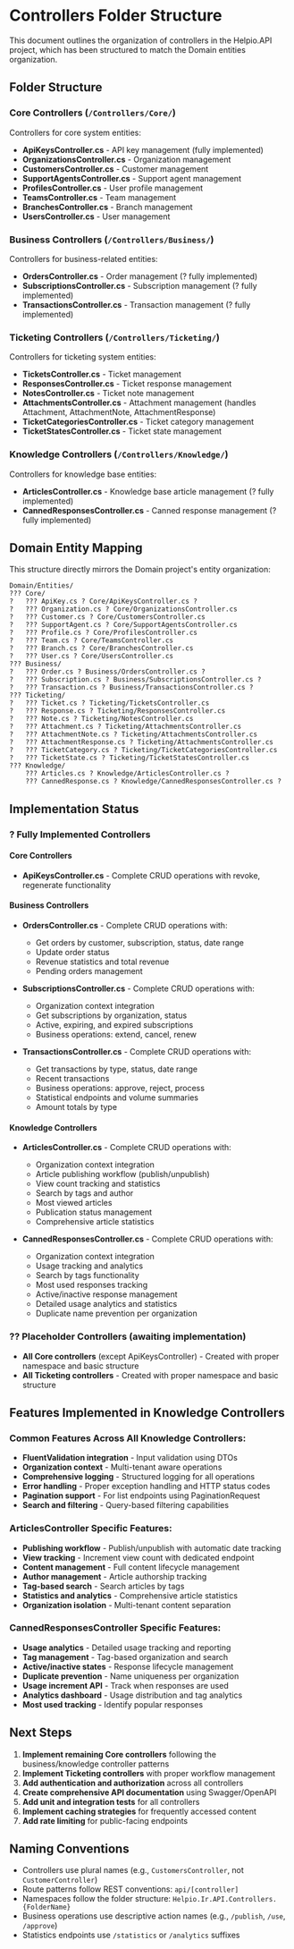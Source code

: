 # Controllers Folder Structure

This document outlines the organization of controllers in the Helpio.API project, which has been structured to match the Domain entities organization.

## Folder Structure

### Core Controllers (`/Controllers/Core/`)
Controllers for core system entities:
- **ApiKeysController.cs** - API key management (fully implemented)
- **OrganizationsController.cs** - Organization management 
- **CustomersController.cs** - Customer management
- **SupportAgentsController.cs** - Support agent management
- **ProfilesController.cs** - User profile management
- **TeamsController.cs** - Team management
- **BranchesController.cs** - Branch management
- **UsersController.cs** - User management

### Business Controllers (`/Controllers/Business/`)
Controllers for business-related entities:
- **OrdersController.cs** - Order management (? fully implemented)
- **SubscriptionsController.cs** - Subscription management (? fully implemented)
- **TransactionsController.cs** - Transaction management (? fully implemented)

### Ticketing Controllers (`/Controllers/Ticketing/`)
Controllers for ticketing system entities:
- **TicketsController.cs** - Ticket management
- **ResponsesController.cs** - Ticket response management
- **NotesController.cs** - Ticket note management
- **AttachmentsController.cs** - Attachment management (handles Attachment, AttachmentNote, AttachmentResponse)
- **TicketCategoriesController.cs** - Ticket category management
- **TicketStatesController.cs** - Ticket state management

### Knowledge Controllers (`/Controllers/Knowledge/`)
Controllers for knowledge base entities:
- **ArticlesController.cs** - Knowledge base article management (? fully implemented)
- **CannedResponsesController.cs** - Canned response management (? fully implemented)

## Domain Entity Mapping

This structure directly mirrors the Domain project's entity organization:

```
Domain/Entities/
??? Core/
?   ??? ApiKey.cs ? Core/ApiKeysController.cs ?
?   ??? Organization.cs ? Core/OrganizationsController.cs
?   ??? Customer.cs ? Core/CustomersController.cs
?   ??? SupportAgent.cs ? Core/SupportAgentsController.cs
?   ??? Profile.cs ? Core/ProfilesController.cs
?   ??? Team.cs ? Core/TeamsController.cs
?   ??? Branch.cs ? Core/BranchesController.cs
?   ??? User.cs ? Core/UsersController.cs
??? Business/
?   ??? Order.cs ? Business/OrdersController.cs ?
?   ??? Subscription.cs ? Business/SubscriptionsController.cs ?
?   ??? Transaction.cs ? Business/TransactionsController.cs ?
??? Ticketing/
?   ??? Ticket.cs ? Ticketing/TicketsController.cs
?   ??? Response.cs ? Ticketing/ResponsesController.cs
?   ??? Note.cs ? Ticketing/NotesController.cs
?   ??? Attachment.cs ? Ticketing/AttachmentsController.cs
?   ??? AttachmentNote.cs ? Ticketing/AttachmentsController.cs
?   ??? AttachmentResponse.cs ? Ticketing/AttachmentsController.cs
?   ??? TicketCategory.cs ? Ticketing/TicketCategoriesController.cs
?   ??? TicketState.cs ? Ticketing/TicketStatesController.cs
??? Knowledge/
    ??? Articles.cs ? Knowledge/ArticlesController.cs ?
    ??? CannedResponse.cs ? Knowledge/CannedResponsesController.cs ?
```

## Implementation Status

### ? Fully Implemented Controllers

#### Core Controllers
- **ApiKeysController.cs** - Complete CRUD operations with revoke, regenerate functionality

#### Business Controllers
- **OrdersController.cs** - Complete CRUD operations with:
  - Get orders by customer, subscription, status, date range
  - Update order status
  - Revenue statistics and total revenue
  - Pending orders management
  
- **SubscriptionsController.cs** - Complete CRUD operations with:
  - Organization context integration
  - Get subscriptions by organization, status
  - Active, expiring, and expired subscriptions
  - Business operations: extend, cancel, renew
  
- **TransactionsController.cs** - Complete CRUD operations with:
  - Get transactions by type, status, date range
  - Recent transactions
  - Business operations: approve, reject, process
  - Statistical endpoints and volume summaries
  - Amount totals by type

#### Knowledge Controllers
- **ArticlesController.cs** - Complete CRUD operations with:
  - Organization context integration
  - Article publishing workflow (publish/unpublish)
  - View count tracking and statistics
  - Search by tags and author
  - Most viewed articles
  - Publication status management
  - Comprehensive article statistics
  
- **CannedResponsesController.cs** - Complete CRUD operations with:
  - Organization context integration
  - Usage tracking and analytics
  - Search by tags functionality
  - Most used responses tracking
  - Active/inactive response management
  - Detailed usage analytics and statistics
  - Duplicate name prevention per organization

### ?? Placeholder Controllers (awaiting implementation)
- **All Core controllers** (except ApiKeysController) - Created with proper namespace and basic structure
- **All Ticketing controllers** - Created with proper namespace and basic structure  

## Features Implemented in Knowledge Controllers

### Common Features Across All Knowledge Controllers:
- **FluentValidation integration** - Input validation using DTOs
- **Organization context** - Multi-tenant aware operations
- **Comprehensive logging** - Structured logging for all operations
- **Error handling** - Proper exception handling and HTTP status codes
- **Pagination support** - For list endpoints using PaginationRequest
- **Search and filtering** - Query-based filtering capabilities

### ArticlesController Specific Features:
- **Publishing workflow** - Publish/unpublish with automatic date tracking
- **View tracking** - Increment view count with dedicated endpoint
- **Content management** - Full content lifecycle management
- **Author management** - Article authorship tracking
- **Tag-based search** - Search articles by tags
- **Statistics and analytics** - Comprehensive article statistics
- **Organization isolation** - Multi-tenant content separation

### CannedResponsesController Specific Features:
- **Usage analytics** - Detailed usage tracking and reporting
- **Tag management** - Tag-based organization and search
- **Active/inactive states** - Response lifecycle management
- **Duplicate prevention** - Name uniqueness per organization
- **Usage increment API** - Track when responses are used
- **Analytics dashboard** - Usage distribution and tag analytics
- **Most used tracking** - Identify popular responses

## Next Steps

1. **Implement remaining Core controllers** following the business/knowledge controller patterns
2. **Implement Ticketing controllers** with proper workflow management
3. **Add authentication and authorization** across all controllers
4. **Create comprehensive API documentation** using Swagger/OpenAPI
5. **Add unit and integration tests** for all controllers
6. **Implement caching strategies** for frequently accessed content
7. **Add rate limiting** for public-facing endpoints

## Naming Conventions

- Controllers use plural names (e.g., `CustomersController`, not `CustomerController`)
- Route patterns follow REST conventions: `api/[controller]`
- Namespaces follow the folder structure: `Helpio.Ir.API.Controllers.{FolderName}`
- Business operations use descriptive action names (e.g., `/publish`, `/use`, `/approve`)
- Statistics endpoints use `/statistics` or `/analytics` suffixes